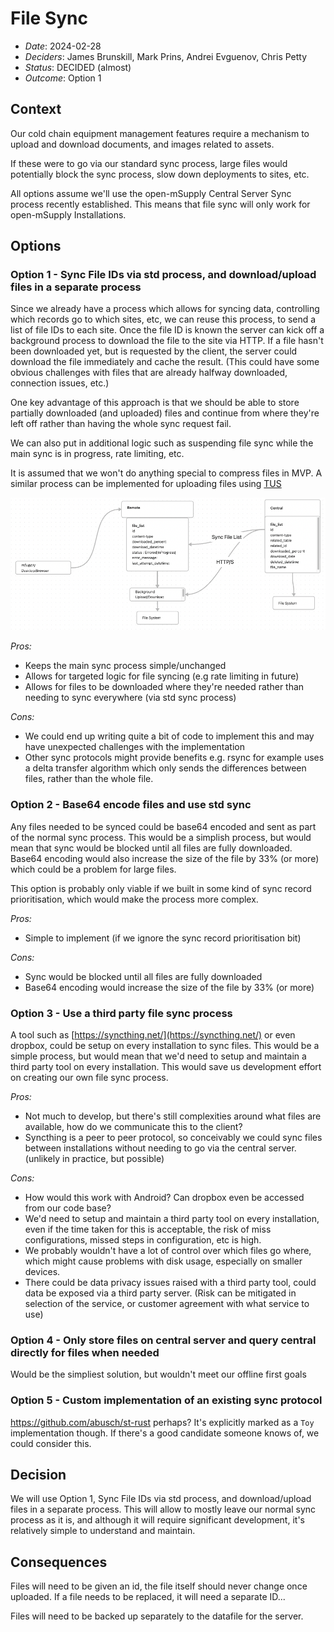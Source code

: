 # File Sync

- _Date_: 2024-02-28
- _Deciders_: James Brunskill, Mark Prins, Andrei Evguenov, Chris Petty
- _Status_: DECIDED (almost)
- _Outcome_: Option 1

## Context

Our cold chain equipment management features require a mechanism to upload and download documents, and images related to assets.

If these were to go via our standard sync process, large files would potentially block the sync process, slow down deployments to sites, etc.

All options assume we'll use the open-mSupply Central Server Sync process recently established.
This means that file sync will only work for open-mSupply Installations.

## Options

### Option 1 - Sync File IDs via std process, and download/upload files in a separate process

Since we already have a process which allows for syncing data, controlling which records go to which sites, etc, we can reuse this process, to send a list of file IDs to each site. Once the file ID is known the server can kick off a background process to download the file to the site via HTTP. If a file hasn't been downloaded yet, but is requested by the client, the server could download the file immediately and cache the result. (This could have some obvious challenges with files that are already halfway downloaded, connection issues, etc.)

One key advantage of this approach is that we should be able to store partially downloaded (and uploaded) files and continue from where they're left off rather than having the whole sync request fail.

We can also put in additional logic such as suspending file sync while the main sync is in progress, rate limiting, etc.

It is assumed that we won't do anything special to compress files in MVP.
A similar process can be implemented for uploading files using [TUS](tus.io)

![File Sync](./media/file_sync.png)

_Pros:_

- Keeps the main sync process simple/unchanged
- Allows for targeted logic for file syncing (e.g rate limiting in future)
- Allows for files to be downloaded where they're needed rather than needing to sync everywhere (via std sync process)

_Cons:_

- We could end up writing quite a bit of code to implement this and may have unexpected challenges with the implementation
- Other sync protocols might provide benefits e.g. rsync for example uses a delta transfer algorithm which only sends the differences between files, rather than the whole file.


### Option 2 - Base64 encode files and use std sync

Any files needed to be synced could be base64 encoded and sent as part of the normal sync process. This would be a simplish process, but would mean that sync would be blocked until all files are fully downloaded. Base64 encoding would also increase the size of the file by 33% (or more) which could be a problem for large files.

This option is probably only viable if we built in some kind of sync record prioritisation, which would make the process more complex.

_Pros:_

- Simple to implement (if we ignore the sync record prioritisation bit)

_Cons:_

- Sync would be blocked until all files are fully downloaded
- Base64 encoding would increase the size of the file by 33% (or more)

### Option 3 - Use a third party file sync process

A tool such as [https://syncthing.net/](https://syncthing.net/) or even dropbox, could be setup on every installation to sync files. This would be a simple process, but would mean that we'd need to setup and maintain a third party tool on every installation. This would save us development effort on creating our own file sync process.

_Pros:_

- Not much to develop, but there's still complexities around what files are available, how do we communicate this to the client?
- Syncthing is a peer to peer protocol, so conceivably we could sync files between installations without needing to go via the central server. (unlikely in practice, but possible)

_Cons:_

- How would this work with Android? Can dropbox even be accessed from our code base?
- We'd need to setup and maintain a third party tool on every installation, even if the time taken for this is acceptable, the risk of miss configurations, missed steps in configuration, etc is high.
- We probably wouldn't have a lot of control over which files go where, which might cause problems with disk usage, especially on smaller devices.
- There could be data privacy issues raised with a third party tool, could data be exposed via a third party server. (Risk can be mitigated in selection of the service, or customer agreement with what service to use)


### Option 4 - Only store files on central server and query central directly for files when needed

Would be the simpliest solution, but wouldn't meet our offline first goals

### Option 5 - Custom implementation of an existing sync protocol

https://github.com/abusch/st-rust perhaps? It's explicitly marked as a `Toy` implementation though.
If there's a good candidate someone knows of, we could consider this.

## Decision

We will use Option 1, Sync File IDs via std process, and download/upload files in a separate process.
This will allow to mostly leave our normal sync process as it is, and although it will require significant development, it's relatively simple to understand and maintain.

## Consequences

Files will need to be given an id, the file itself should never change once uploaded. If a file needs to be replaced, it will need a separate ID...

Files will need to be backed up separately to the datafile for the server.
